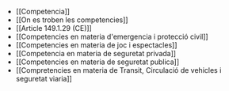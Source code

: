 - [[Competencia]]
- [[On es troben les competencies]]
- [[Article 149.1.29 (CE)]]
- [[Competencies en materia d'emergencia i protecció civil]]
- [[Competencies en materia de joc i espectacles]]
- [[Competencia en materia de seguretat privada]]
- [[Competencies en materia de seguretat publica]]
- [[Compretencies en materia de Transit, Circulació de vehicles i seguretat viaria]]
